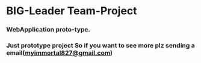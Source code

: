 # BIG-Leader Team-Project #
### WebApplication proto-type.
### Just prototype project So if you want to see more plz sending a email(myimmortal827@gmail.com)
